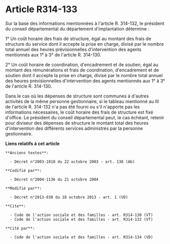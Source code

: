 # Article R314-133

Sur la base des informations mentionnées à l'article R. 314-132, le président du conseil départemental du département
d'implantation détermine : 

1° Un coût horaire des frais de structure, égal au montant des frais de structure du service dont il accepte la prise en
charge, divisé par le nombre total annuel des heures prévisionnelles d'intervention des agents mentionnés aux 1° à 3° de
l'article R. 314-130.

2° Un coût horaire de coordination, d'encadrement et de soutien, égal au montant des rémunérations et frais de coordination,
d'encadrement et de soutien dont il accepte la prise en charge, divisé par le nombre total annuel des heures prévisionnelles
d'intervention des agents mentionnés aux 1° à 3° de l'article R. 314-130. 

Dans le cas où les dépenses de structure sont communes à d'autres activités de la même personne gestionnaire, si le tableau
mentionné au III de l'article R. 314-132 n'a pas été fourni ou s'il n'apporte pas les informations nécessaires, le coût
horaire des frais de structure est fixé d'office. Le président du conseil départemental peut, le cas échéant, retenir pour
diviseur des dépenses de structure le montant total des heures d'intervention des différents services administrés par la
personne gestionnaire.

**Liens relatifs à cet article**

	**Anciens textes**:

	  - Décret n°2003-1010 du 22 octobre 2003 - art. 138 (Ab)

	**Codifié par**:

	  - Décret n°2004-1136 du 21 octobre 2004

	**Modifié par**:

	  - Décret n°2013-938 du 18 octobre 2013 - art. 1 (VD)

	**Cite**:

	  - Code de l'action sociale et des familles - art. R314-130 (VT)
	  - Code de l'action sociale et des familles - art. R314-132 (VT)

	**Cité par**:

	  - Code de l'action sociale et des familles - art. R314-134 (VD)
